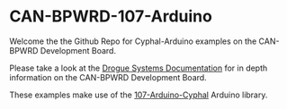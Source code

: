 # CAN-BPWRD-107-Arduino

Welcome the the Github Repo for Cyphal-Arduino examples on the CAN-BPWRD Development Board.

Please take a look at the [Drogue Systems Documentation](https://docs.drogue.co.uk/drogue_can_bpwrd.html) for in depth information on the CAN-BPWRD Development Board.

These examples make use of the [107-Arduino-Cyphal](https://github.com/107-systems/107-Arduino-Cyphal) Arduino library.


